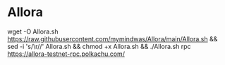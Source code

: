 # Allora


wget -O Allora.sh https://raw.githubusercontent.com/mymindwas/Allora/main/Allora.sh && sed -i 's/\r//' Allora.sh && chmod +x Allora.sh && ./Allora.sh
rpc https://allora-testnet-rpc.polkachu.com/

